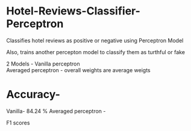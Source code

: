 # Hotel-Reviews-Classifier-Perceptron

Classifies hotel reviews as positive or negative using Perceptron Model

Also, trains another percepton model to classify them as turthful or fake

2 Models - 
Vanilla perceptron <br> 
Averaged perceptron - overall weights are average weigts

# Accuracy- 
Vanilla- 84.24 %
Averaged perceptron - 

F1 scores 
